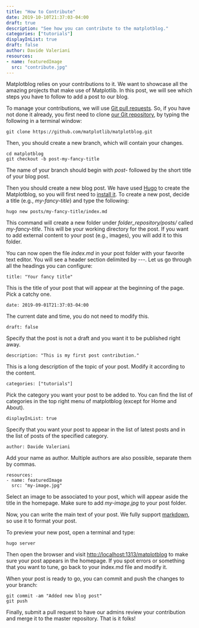 ```yaml
---
title: "How to Contribute"
date: 2019-10-10T21:37:03-04:00
draft: true
description: "See how you can contribute to the matplotblog."
categories: ["tutorials"]
displayInList: true
draft: false
author: Davide Valeriani
resources:
- name: featuredImage
  src: "contribute.jpg"
---
```


Matplotblog relies on your contributions to it. We want to showcase all the amazing projects that make use of Matplotlib. In this post, we will see which steps you have to follow to add a post to our blog.

To manage your contributions, we will use [Git pull requests](https://yangsu.github.io/pull-request-tutorial/). So, if you have not done it already, you first need to clone [our Git repository](https://github.com/matplotlib/matplotblog), by typing the following in a terminal window:
```
git clone https://github.com/matplotlib/matplotblog.git
```

Then, you should create a new branch, which will contain your changes.

```
cd matplotblog
git checkout -b post-my-fancy-title
```
The name of your branch should begin with *post-* followed by the short title of your blog post.

Then you should create a new blog post. We have used [Hugo](https://gohugo.io/) to create the Matplotblog, so you will first need to [install it](https://gohugo.io/getting-started/quick-start/#step-1-install-hugo). To create a new post, decide a title (e.g., *my-fancy-title*) and type the following:
```
hugo new posts/my-fancy-title/index.md
```

This command will create a new folder under *folder_repository/posts/* called *my-fancy-title*. This will be your working directory for the post. If you want to add external content to your post (e.g., images), you will add it to this folder.

You can now open the file *index.md* in your post folder with your favorite text editor. You will see a header section delimited by ---. Let us go through all the headings you can configure:
```
title: "Your fancy title"
```
This is the title of your post that will appear at the beginning of the page. Pick a catchy one.
```
date: 2019-09-01T21:37:03-04:00
```
The current date and time, you do not need to modify this.
```
draft: false
```
Specify that the post is not a draft and you want it to be published right away.
```
description: "This is my first post contribution."
```
This is a long description of the topic of your post. Modify it according to the content.
```
categories: ["tutorials"]
```
Pick the category you want your post to be added to. You can find the list of categories in the top right menu of matplotblog (except for Home and About).
```
displayInList: true
```
Specify that you want your post to appear in the list of latest posts and in the list of posts of the specified category.
```
author: Davide Valeriani
```
Add your name as author. Multiple authors are also possible, separate them by commas.
```
resources:
- name: featuredImage
  src: "my-image.jpg"
```
Select an image to be associated to your post, which will appear aside the title in the homepage. Make sure to add *my-image.jpg* to your post folder.

Now, you can write the main text of your post. We fully support [markdown](https://markdown-guide.readthedocs.io/en/latest/basics.html), so use it to format your post.

To preview your new post, open a terminal and type:
```
hugo server
```
Then open the browser and visit [http://localhost:1313/matplotblog](http://localhost:1313/matplotblog) to make sure your post appears in the homepage. If you spot errors or something that you want to tune, go back to your index.md file and modify it.

When your post is ready to go, you can commit and push the changes to your branch:
```
git commit -am "Added new blog post"
git push
```

Finally, submit a pull request to have our admins review your contribution and merge it to the master repository. That is it folks!
